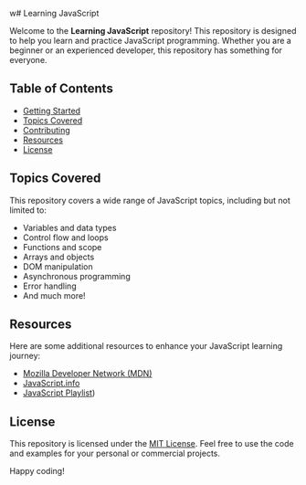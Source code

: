w# Learning JavaScript

Welcome to the **Learning JavaScript** repository! This repository is designed to help you learn and practice JavaScript programming. Whether you are a beginner or an experienced developer, this repository has something for everyone.

## Table of Contents
- [Getting Started](#getting-started)
- [Topics Covered](#topics-covered)
- [Contributing](#contributing)
- [Resources](#resources)
- [License](#license)

## Topics Covered
This repository covers a wide range of JavaScript topics, including but not limited to:

- Variables and data types
- Control flow and loops
- Functions and scope
- Arrays and objects
- DOM manipulation
- Asynchronous programming
- Error handling
- And much more!


## Resources
Here are some additional resources to enhance your JavaScript learning journey:

- [Mozilla Developer Network (MDN)](https://developer.mozilla.org/en-US/docs/Web/JavaScript)
- [JavaScript.info](https://javascript.info/)
- [JavaScript Playlist](https://youtube.com/playlist?list=PLu71SKxNbfoBuX3f4EOACle2y-tRC5Q37&si=hwU_A16CkHFC8GC2))

## License
This repository is licensed under the [MIT License](LICENSE). Feel free to use the code and examples for your personal or commercial projects.

Happy coding!
